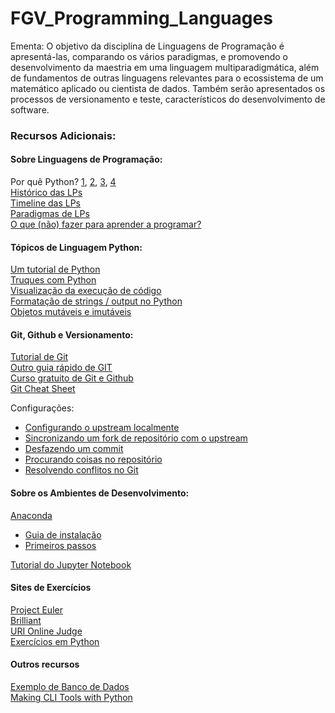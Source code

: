 # FGV_Programming_Languages  

Ementa:
O objetivo da disciplina de Linguagens de Programação é apresentá-las, comparando os vários paradigmas, e promovendo o desenvolvimento da maestria em uma linguagem multiparadigmática, além de fundamentos de outras linguagens relevantes para o ecossistema de um matemático aplicado ou cientista de dados. Também serão apresentados os processos de versionamento e teste, característicos do desenvolvimento de software.

### Recursos Adicionais:

#### Sobre Linguagens de Programação: 

Por quê Python?  [1](https://www.tiobe.com/tiobe-index/), [2](https://spectrum.ieee.org/at-work/innovation/the-2018-top-programming-languages), [3](https://medium.freecodecamp.org/best-programming-languages-to-learn-in-2018-ultimate-guide-bfc93e615b35), [4](https://www.edureka.co/blog/python-interesting-facts-you-need-to-know/)  
[Histórico das LPs](https://en.wikipedia.org/wiki/History_of_programming_languages)  
[Timeline das LPs](https://en.wikipedia.org/wiki/Timeline_of_programming_languages)  
[Paradigmas de LPs](https://en.m.wikipedia.org/wiki/Programming_paradigm)  
[O que (não) fazer para aprender a programar?](https://medium.freecodecamp.org/learn-to-code-the-hard-way-65dece5b0005)  

#### Tópicos de Linguagem Python:
[Um tutorial de Python](https://python.swaroopch.com/)  
[Truques com Python](https://hackernoon.com/python-tricks-101-2836251922e0)  
[Visualização da execução de código](http://www.pythontutor.com/visualize.html#mode=edit)  
[Formatação de strings / output no Python](http://www.python-course.eu/python3_formatted_output.php)  
[Objetos mutáveis e imutáveis](https://www.pythonforthelab.com/blog/mutable-and-immutable-objects/)  

#### Git, Github e Versionamento:

[Tutorial de Git](https://git-scm.com/book/pt-br/v1/Primeiros-passos-No%C3%A7%C3%B5es-B%C3%A1sicas-de-Git)  
[Outro guia rápido de GIT](http://rogerdudler.github.io/git-guide/index.pt_BR.html)  
[Curso gratuito de Git e Github](https://www.udemy.com/git-e-github-para-iniciantes/)  
[Git Cheat Sheet](https://www.git-tower.com/blog/git-cheat-sheet/)  

Configurações:
  + [Configurando o upstream localmente](https://help.github.com/articles/configuring-a-remote-for-a-fork/)  
  + [Sincronizando um fork de repositório com o upstream](https://help.github.com/articles/syncing-a-fork/)  
  + [Desfazendo um commit](https://blog.github.com/2015-06-08-how-to-undo-almost-anything-with-git/)  
  + [Procurando coisas no repositório](https://www.tygertec.com/find-stuff-git/)  
  + [Resolvendo conflitos no Git](https://stackoverflow.com/questions/161813/how-to-resolve-merge-conflicts-in-git)
 
#### Sobre os Ambientes de Desenvolvimento:

[Anaconda](https://www.anaconda.com/download/)
  + [Guia de instalação](https://paulovasconcellos.com.br/como-baixar-anaconda-31fd49c19bd8)  
  + [Primeiros passos](https://opensource.com/article/18/4/getting-started-anaconda-python)  

[Tutorial do Jupyter Notebook](https://www.datacamp.com/community/tutorials/tutorial-jupyter-notebook)  



#### Sites de Exercícios

[Project Euler](https://projecteuler.net/)  
[Brilliant](http://brilliant.org/)  
[URI Online Judge](https://www.urionlinejudge.com.br/judge/en/login)  
[Exercícios em Python](http://joaoventura.net/static/files/python_exercises_book.pdf)  

#### Outros recursos  

[Exemplo de Banco de Dados](https://github.com/datacharmer/test_db)  
[Making CLI Tools with Python](https://medium.com/dabbler-in-de-stress/make-linux-cli-tools-756f7f7f06b3)  
